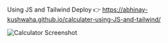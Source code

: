 Using JS and Tailwind
Deploy 👉
https://abhinay-kushwaha.github.io/calculater-using-JS-and-tailwind/

![Calculator Screenshot](https://github.com/abhinay-kushwaha/calculater-using-JS-and-tailwind/blob/main/Document%20-%20Google%20Chrome%2022-May-24%206_49_48%20PM.png)

